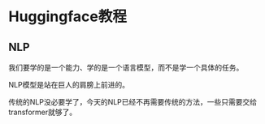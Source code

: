 # Huggingface教程

## NLP

我们要学的是一个能力、学的是一个语言模型，而不是学一个具体的任务。

NLP模型是站在巨人的肩膀上前进的。

传统的NLP没必要学了，今天的NLP已经不再需要传统的方法，一些只需要交给transformer就够了。